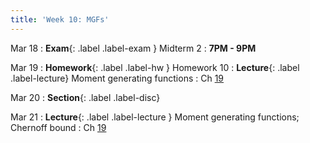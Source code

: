 ```yaml
---
title: 'Week 10: MGFs'
---
```


Mar 18
: **Exam**{: .label .label-exam } Midterm 2
    : **7PM - 9PM**

Mar 19
: **Homework**{: .label .label-hw } Homework 10
: **Lecture**{: .label .label-lecture} Moment generating functions
    : Ch [19](http://prob140.org/textbook/content/Chapter_19/00_Distributions_of_Sums.html)

Mar 20
: **Section**{: .label .label-disc}

Mar 21
: **Lecture**{: .label .label-lecture } Moment generating functions; Chernoff bound
    : Ch [19](http://prob140.org/textbook/content/Chapter_19/00_Distributions_of_Sums.html)    
